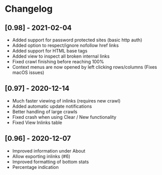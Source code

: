 # Changelog

## [0.98] - 2021-02-04
- Added support for password protected sites (basic http auth)
- Added option to respect/ignore nofollow href links
- Added support for HTML base tags
- Added view to inspect all broken internal links
- Fixed crawl finishing before reaching 100%
- Context menus are now opened by left clicking rows/columns (Fixes macOS issues)


## [0.97] - 2020-12-14
- Much faster viewing of inlinks (requires new crawl)
- Added automatic update notifications
- Better handling of large crawls
- Fixed crash when using Clear / New functionality
- Fixed View Inlinks table


## [0.96] - 2020-12-07
- Improved information under About
- Allow exporting inlinks (#6)
- Improved formatting of bottom stats
- Percentage indication